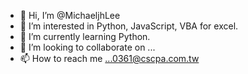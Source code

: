 - 👋 Hi, I’m @MichaeljhLee
- 👀 I’m interested in Python, JavaScript, VBA for excel.
- 🌱 I’m currently learning Python.
- 💞️ I’m looking to collaborate on ...
- 📫 How to reach me ...0361@cscpa.com.tw

<!---
MichaeljhLee/MichaeljhLee is a ✨ repository because its `README.md` (this file) appears on your GitHub profile.
You can click the Preview link to take a look at your changes.
--->
